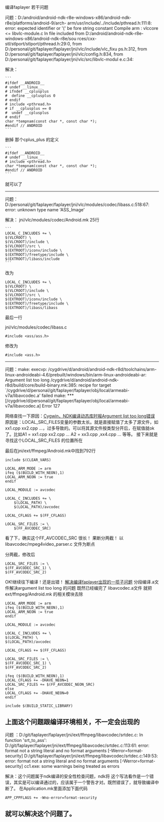 编译faplayer 若干问题


问题：D:/android/android-ndk-r8e-windows-x86/android-ndk-r8e/platforms/android-9/arch-                                                                                                                           arm/usr/include/../include/pthread.h:111:8: error: expected identifier or '(' be                                                                                                                           fore string constant
Compile arm    : vlccore <= libvlc-module.c
In file included from D:/android/android-ndk-r8e-windows-x86/android-ndk-r8e/sou                                                                                                                           rces/cxx-stl/stlport/stlport/pthread.h:29:0,
from D:/personal/git/faplayer/faplayer/jni/vlc/include/vlc_fixu                                                                                                                           ps.h:312,
from D:/personal/git/faplayer/faplayer/jni/vlc/config.h:834,
from D:/personal/git/faplayer/faplayer/jni/vlc/src/libvlc-modul                                                                                                                           e.c:34:

解决：

	```
	#ifdef __ANDROID__
	# undef __linux__
	# ifndef __cplusplus
	#  define __cplusplus 0
	# endif
	# include <pthread.h>
	# if __cplusplus == 0
	#  undef __cplusplus
	# endif
	char *tempnam(const char *, const char *);
	#endif // ANDROID
	```

删掉 那个cplus_plus 的定义

	```
	#ifdef __ANDROID__
	# undef __linux__
	# include <pthread.h>
	char *tempnam(const char *, const char *);
	#endif // ANDROID
	```

就可以了

----------------------------------------------------------------------------

问题：D:/personal/git/faplayer/faplayer/jni/vlc/modules/codec/libass.c:518:67: error:                                                                                                                            unknown type name 'ASS_Image'

解决：
jni/vlc/modules/codec/Android.mk
25行

	```
	LOCAL_C_INCLUDES += \
    $(VLCROOT) \
    $(VLCROOT)/include \
    $(VLCROOT)/src \
    $(EXTROOT)/iconv/include \
    $(EXTROOT)/freetype/include \
    $(EXTROOT)/libass/include
	```
改为

	LOCAL_C_INCLUDES += \
    $(VLCROOT) \
    $(VLCROOT)/include \
    $(VLCROOT)/src \
    $(EXTROOT)/iconv/include \
    $(EXTROOT)/freetype/include \
    $(EXTROOT)/libass/libass

最后一行

jni/vlc/modules/codec/libass.c

	#include <ass/ass.h>
修改为

	#include <ass.h>
-----------------------------------------------------------------------------------

问题：make: execvp: /cygdrive/d/android/android-ndk-r8d/toolchains/arm-linux-androideabi-4.6/prebuilt/windows/bin/arm-linux-androideabi-ar: Argument list too long
/cygdrive/d/android/android-ndk-r8d/build/core/build-binary.mk:385: recipe for target `/cygdrive/d/personal/git/faplayer/faplayer/obj/local/armeabi-v7a/libavcodec.a' failed
make: *** [/cygdrive/d/personal/git/faplayer/faplayer/obj/local/armeabi-v7a/libavcodec.a] Error 127

网络查找一下原因：[Cygwin，NDK编译动态库时报Argument list too long错误](http://blog.csdn.net/xulaoban/article/details/8926185)
原因是：LOCAL_SRC_FILES变量的参数太长。就是直接赋值了太多了源文件，如xx1.cpp xx2.cpp ...，过多导致的。可以将其源文件按类型分开后，在赋值就ok了。比如A1 = xx1.cpp xx2.cpp ...   A2 = xx3.cpp ,xx4.cpp ... 等等。
接下来就是寻找这个LOCAL_SRC_FILES 的位置所在

最后在jni/ext/ffmpeg/Android.mk中找到792行

	include $(CLEAR_VARS)

	LOCAL_ARM_MODE := arm
	ifeq ($(BUILD_WITH_NEON),1)
	LOCAL_ARM_NEON := true
	endif

	LOCAL_MODULE := avcodec

	LOCAL_C_INCLUDES += \
    	$(LOCAL_PATH) \
    	$(LOCAL_PATH)/avcodec

	LOCAL_CFLAGS += $(FF_CFLAGS)

	LOCAL_SRC_FILES := \
    	$(FF_AVCODEC_SRC) 

看了下，确实这个FF_AVCODEC_SRC 很长！
果断分两截！
以libavcodec/mpeg4video_parser.c 文件为断点

分两截，修改后

	LOCAL_SRC_FILES := \
    $(FF_AVCODEC_SRC_1) \
    $(FF_AVCODEC_SRC_2)

OK!继续往下编译！还是出错！
[解决编译faplayer出现的一揽子问题](http://blog.csdn.net/chao56789/article/details/8817298) 分段编译.a文件解决argument list too long 的问题
既然已经编完了 libavcodec.a文件 
就把ext/ffmpeg/Android.mk 的相关模块去除

	LOCAL_ARM_MODE := arm
	ifeq ($(BUILD_WITH_NEON),1)
	LOCAL_ARM_NEON := true
	endif

	LOCAL_MODULE := avcodec

	LOCAL_C_INCLUDES += \
    $(LOCAL_PATH) \
    $(LOCAL_PATH)/avcodec

	LOCAL_CFLAGS += $(FF_CFLAGS)

	LOCAL_SRC_FILES := \
    $(FF_AVCODEC_SRC_1) \
    $(FF_AVCODEC_SRC_2)

	ifeq ($(BUILD_WITH_NEON),1)
	LOCAL_CFLAGS += -DHAVE_NEON=1
	LOCAL_SRC_FILES += $(FF_AVCODEC_NEON_SRC)
	else
	LOCAL_CFLAGS += -DHAVE_NEON=0
	endif

	include $(BUILD_STATIC_LIBRARY)

上面这个问题跟编译环境相关，不一定会出现的
-------------------------------------------------------------

问题 ：D:/git/faplayer/faplayer/jni/ext/ffmpeg/libavcodec/srtdec.c: In function 'srt_to_ass':
D:/git/faplayer/faplayer/jni/ext/ffmpeg/libavcodec/srtdec.c:113:61: error: format not a string literal and no format arguments [-Werror=format-security]
D:/git/faplayer/faplayer/jni/ext/ffmpeg/libavcodec/srtdec.c:149:53: error: format not a string literal and no format arguments [-Werror=format-security]
cc1.exe: some warnings being treated as errors

解决：这个问题属于ndk编译的安全性检查问题，ndk将 这个写法看作是一个错误，其实是可以编译通过的，应该属于一个警告才对。既然错误了，就导致编译中断了。
在Application.mk里面添加下面代码

	APP_CPPFLAGS += -Wno-error=format-security
就可以解决这个问题了。
--------------------------------------------------------------------